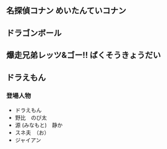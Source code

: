## 名探偵コナン めいたんていコナン

## ドラゴンボール

## 爆走兄弟レッツ&ゴー!! ばくそうきょうだい

## ドラえもん
### 登場人物
* ドラえもん
* 野比　のび太
* 源 (みなもと)　静か
* スネ夫　（お）
* ジャイアン